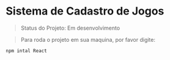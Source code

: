 # Sistema de Cadastro de Jogos 

>Status do Projeto: Em desenvolvimento

>Para roda o projeto em sua maquina, por favor digite:

````
npm intal React
````
